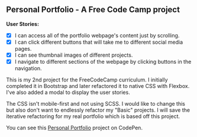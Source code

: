 ## Personal Portfolio -  A Free Code Camp project

**User Stories:**
- [x] I can access all of the portfolio webpage's content just by scrolling.
- [x] I can click different buttons that will take me to different social media pages.
- [x] I can see thumbnail images of different projects.
- [x] I navigate to different sections of the webpage by clicking buttons in the navigation.

This is my 2nd project for the FreeCodeCamp curriculum. I initially completed it
 in Bootstrap and later refactored it to native CSS with Flexbox. I've also added
  a modal to display the user stories.

The CSS isn't mobile-first and not using SCSS. I would like to change this but also
don't want to endlessly refactor my "Basic" projects. I will save the iterative
refactoring for my real portfolio which is based off this project. 

You can see this [Personal Portfolio](https://codepen.io/Pagey/pen/xLyeNz) project on CodePen.
